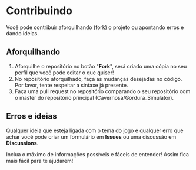 # Contribuindo
Você pode contribuir aforquilhando (fork) o projeto ou apontando erros e dando ideias.

## Aforquilhando
1. Aforquilhe o repositório no botão "**Fork**", será criado uma cópia no seu perfil que você pode editar o que quiser!
2. No repositório aforquilhado, faça as mudanças desejadas no código. Por favor, tente respeitar a sintaxe já presente.
3. Faça uma pull request no repositório comparando o seu repositório com o master do repositório principal (Cavernosa/Gordura_Simulator).

## Erros e ideias
Qualquer ideia que esteja ligada com o tema do jogo e qualquer erro que achar você pode criar um formulário em **Issues** ou uma discussão em **Discussions**.

Inclua o máximo de informações possíveis e fáceis de entender! Assim fica mais fácil para te ajudarem!
